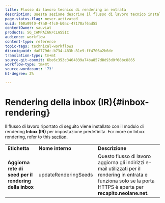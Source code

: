 ```yaml
---
title: Flusso di lavoro tecnico di rendering in entrata
description: Questa sezione descrive il flusso di lavoro tecnico installato con il pacchetto di rendering Inbox
page-status-flag: never-activated
uuid: f60a09f0-47a0-4fc0-b0ac-47178af6ad55
contentOwner: sauviat
products: SG_CAMPAIGN/CLASSIC
audience: workflow
content-type: reference
topic-tags: technical-workflows
discoiquuid: da0779dc-b734-483b-81e9-ff4706a2b6de
translation-type: tm+mt
source-git-commit: 6be6c353c3464839a74ba857d8d93d0f68bc8865
workflow-type: tm+mt
source-wordcount: '73'
ht-degree: 2%

---
```



# Rendering della inbox (IR){#inbox-rendering}

Il flusso di lavoro riportato di seguito viene installato con il modulo di rendering **Inbox (IR)** per impostazione predefinita. For more on Inbox rendering, refer to this [section](../../delivery/using/inbox-rendering.md).

<table> 
 <tbody> 
  <tr> 
   <td> <strong>Etichetta</strong><br /> </td> 
   <td> <strong>Nome interno</strong><br /> </td> 
   <td> <strong>Descrizione</strong><br /> </td> 
  </tr> 
  <tr> 
   <td> <strong>Aggiorna rete di seed per il rendering della inbox</strong><br /> </td> 
   <td> <span class="uicontrol">updateRenderingSeeds</span> <br /> </td> 
   <td> Questo flusso di lavoro aggiorna gli indirizzi e-mail utilizzati per il rendering in entrata e funziona solo se la porta HTTPS è aperta per <strong>recapito.neolane.net</strong>.<br /> </td> 
  </tr> 
 </tbody> 
</table>


